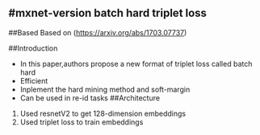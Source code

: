 ﻿﻿﻿﻿﻿#mxnet-version batch hard triplet loss--->##BasedBased on <In defense of triplet loss> (https://arxiv.org/abs/1703.07737) ##Introduction-  In this paper,authors propose a new format of triplet loss called batch hard-  Efficient -  Inplement the hard mining method and soft-margin-  Can be used in re-id tasks##Architecture1. Used resnetV2 to get 128-dimension embeddings1. Used triplet loss to train embeddings